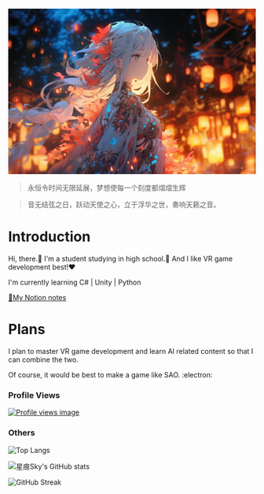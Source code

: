 ![](cover.jpg)

> 永恒令时间无限延展，梦想使每一个刻度都熠熠生辉

> 音无结弦之日，跃动天使之心，立于浮华之世，奏响天籁之音。

# Introduction

Hi, there.🌸 I'm a student studying in high school.📘 And I like VR game development best!❤️

I'm currently learning C# | Unity | Python

[📖My Notion notes](https://starrytracesky.notion.site/7e3caef527f142f0bf15b2d933563425?pvs=4 "Notion notes")

# Plans

I plan to master VR game development and learn AI related content so that I can combine the two.

Of course, it would be best to make a game like SAO. :electron:

### Profile Views

[![Profile views image](https://starry-trace-sky-moe-counter.vercel.app/get/@starry-trace-sky-profile?theme=rule34)](https://github.com/StarrySky-skyler)

### Others

![Top Langs](https://starry-trace-sky-readme-stats.vercel.app/api/top-langs/?username=StarrySky-skyler&layout=donut&langs_count=5)

![星痕Sky's GitHub stats](https://starry-trace-sky-readme-stats.vercel.app/api?username=StarrySky-skyler&count_private=true&show_icons=true&theme=tokyonight)

![GitHub Streak](http://github-readme-streak-stats.herokuapp.com?user=StarrySky-skyler&theme=tokyonight)
